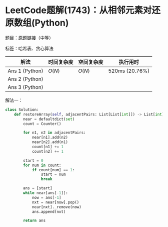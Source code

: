 # LeetCode题解(1743)：从相邻元素对还原数组(Python)

题目：[原题链接](https://leetcode-cn.com/problems/restore-the-array-from-adjacent-pairs/)（中等）

标签：哈希表、贪心算法

| 解法           | 时间复杂度 | 空间复杂度 | 执行用时       |
| -------------- | ---------- | ---------- | -------------- |
| Ans 1 (Python) | $O(N)$     | $O(N)$     | 520ms (20.76%) |
| Ans 2 (Python) |            |            |                |
| Ans 3 (Python) |            |            |                |

解法一：

```python
class Solution:
    def restoreArray(self, adjacentPairs: List[List[int]]) -> List[int]:
        near = defaultdict(set)
        count = Counter()

        for n1, n2 in adjacentPairs:
            near[n1].add(n2)
            near[n2].add(n1)
            count[n1] += 1
            count[n2] += 1

        start = 0
        for num in count:
            if count[num] == 1:
                start = num
                break

        ans = [start]
        while near[ans[-1]]:
            now = ans[-1]
            nxt = near[now].pop()
            near[nxt]._remove(now)
            ans.append(nxt)

        return ans
```

